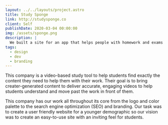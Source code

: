 ```yaml
---
layout: ../../layouts/project.astro
title: Study Sponge 
link: http://studysponge.co
client: Self
publishDate: 2020-03-04 00:00:00
img: /assets/sponge.png
description: |
  We built a site for an app that helps people with homework and exams
tags:
  - design
  - dev
  - branding
---
```


This company is a video-based study tool to help students find exactly the content they need to help them with their work. Their goal is to bring creater-generated content to deliver accurate, engaging videos to help students understand and move past the work in front of them.
</p>
This company has our work all throughout its core from the logo and color palette to the search engine optimization (SEO) and branding. Our task was to create a user friendly website for a younger demographic so our vision was to create an easy-to-use site with an inviting feel for students. 
